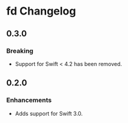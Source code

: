 # fd Changelog

## 0.3.0

### Breaking

- Support for Swift < 4.2 has been removed.

## 0.2.0

### Enhancements

- Adds support for Swift 3.0.
